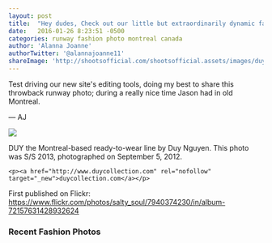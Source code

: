```yaml
---
layout: post
title:  "Hey dudes, Check out our little but extraordinarily dynamic fashion website. Maria, Jason, and I (Alanna) say hi!"
date:   2016-01-26 8:23:51 -0500
categories: runway fashion photo montreal canada
author: 'Alanna Joanne'
authorTwitter: '@alannajoanne11'
shareImage: 'http://shootsofficial.com/shootsofficial.assets/images/duy-montreal-fashion-week-jasonhargrove.jpg'
---
```


<p>Test driving our new site's editing tools, doing my best to share this throwback runway photo; during a really nice time Jason had in old Montreal.</p>

<p>&mdash; AJ</p>

<a href="/runway/fashion/photo/montreal/canada/2016/01/26/montreal-fashion-week.html">
	<img src="{{ page.shareImage }}">
</a>

<!--more-->

<div class="poem">
	<p>DUY the Montreal-based ready-to-wear line by Duy Nguyen. This photo was S/S 2013, photographed on September 5, 2012.</p>

	<p><a href="http://www.duycollection.com" rel="nofollow" target="_new">duycollection.com</a></p>
</div>

<div class="published-twitter">
	<p>First published on Flickr:<br><a href="https://www.flickr.com/photos/salty_soul/7940374230/in/album-72157631428932624" target="_new">https://www.flickr.com/photos/salty_soul/7940374230/in/album-72157631428932624</a></p>
</div>

<h3>Recent Fashion Photos</h3>

<style type="text/css"> 
	.flickr_badge_image {
		margin: 0px; display: inline;
	}
	.flickr_badge_image img {
		border: none !important; margin: 2px;
	}
	#flickr_badge_wrapper {
		width: 100%; text-align: left;
	}
</style>

<div id="flickr_badge_wrapper">
	<script type="text/javascript" src="http://www.flickr.com/badge_code.gne?count=25&display=random&size=square&nsid=134797126@N06&raw=1"></script>
</div>
